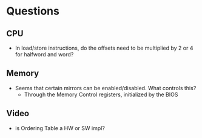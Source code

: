 # Questions
## CPU
- In load/store instructions, do the offsets need to be multiplied by 2 or 4 for halfword and word?
## Memory
- Seems that certain mirrors can be enabled/disabled. What controls this?
	- Through the Memory Control registers, initialized by the BIOS

## Video
- is Ordering Table a HW or SW impl?
